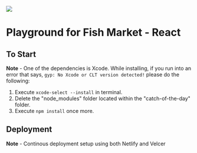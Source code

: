 ![](https://wes.io/dgAQ/content)

# Playground for Fish Market - React

## To Start

**Note** - One of the dependencies is Xcode. While installing, if you run into an error that says, `gyp: No Xcode or CLT version detected!` please do the following:
1. Execute `xcode-select --install` in terminal.
2. Delete the "node_modules" folder located within the "catch-of-the-day" folder.
3. Execute `npm install` once more.


## Deployment

**Note** - Continous deployment setup using both Netlify and Velcer
